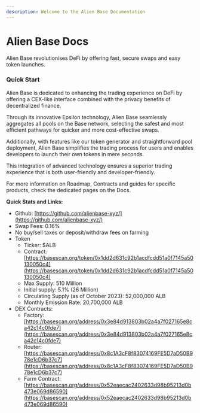 ```yaml
---
description: Welcome to the Alien Base Documentation
---
```


# Alien Base Docs

Alien Base revolutionises DeFi by offering fast, secure swaps and easy token launches.

### Quick Start

Alien Base is dedicated to enhancing the trading experience on DeFi by offering a CEX-like interface combined with the privacy benefits of decentralized finance.&#x20;

Through its innovative Epsilon technology, Alien Base seamlessly aggregates all pools on the Base network, selecting the safest and most efficient pathways for quicker and more cost-effective swaps.&#x20;

Additionally, with features like our token generator and straightforward pool deployment, Alien Base simplifies the trading process for users and enables developers to launch their own tokens in mere seconds.&#x20;

This integration of advanced technology ensures a superior trading experience that is both user-friendly and developer-friendly.

For more information on Roadmap, Contracts and guides for specific products, check the dedicated pages on the Docs.

**Quick Stats and Links:**

* Github: [https://github.com/alienbase-xyz/](https://github.com/alienbase-xyz/)
* Swap Fees: 0.16%
* No buy/sell taxes or deposit/withdraw fees on farming
* Token
  * Ticker: $ALB
  * Contract: [https://basescan.org/token/0x1dd2d631c92b1acdfcdd51a0f7145a50130050c4](https://basescan.org/token/0x1dd2d631c92b1acdfcdd51a0f7145a50130050c4)
  * Max Supply: 510 Million
  * Initial supply: 5.1% (26 Million)
  * Circulating Supply (as of October 2023): 52,000,000 ALB
  * Monthly Emission Rate: 20,700,000 ALB
* DEX Contracts:
  * Factory: [https://basescan.org/address/0x3e84d913803b02a4a7f027165e8ca42c14c0fde7](https://basescan.org/address/0x3e84d913803b02a4a7f027165e8ca42c14c0fde7)
  * Router: [https://basescan.org/address/0x8c1A3cF8f83074169FE5D7aD50B978e1cD6b37c7](https://basescan.org/address/0x8c1A3cF8f83074169FE5D7aD50B978e1cD6b37c7)
  * Farm Contract: [https://basescan.org/address/0x52eaecac2402633d98b95213d0b473e069d86590](https://basescan.org/address/0x52eaecac2402633d98b95213d0b473e069d86590)



